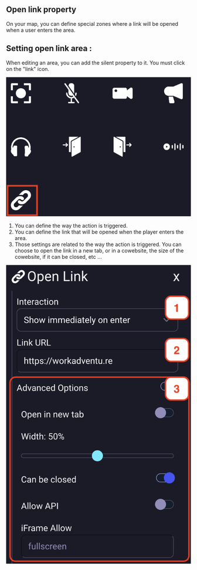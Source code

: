 ## Open link property
On your map, you can define special zones where a link will be opened when a user enters the area.

## Setting open link area :
When editing an area, you can add the silent property to it. You must click on the "link" icon.

<div class="row">
    <div class="col">
        <img src="../../images/editor/link_property.png" class="figure-img img-fluid rounded" alt="" />
    </div>
</div>

1. You can define the way the action is triggered.
2. You can define the link that will be opened when the player enters the area.
3. Those settings are related to the way the action is triggered. You can choose to open the link in a new tab, or in a cowebsite, the size of the cowebsite, if it can be closed, etc ...

<div class="row">
    <div class="col">
        <img src="../../images/editor/open_link.png" class="figure-img img-fluid rounded" alt="" />
    </div>
</div>